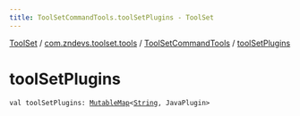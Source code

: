 ```yaml
---
title: ToolSetCommandTools.toolSetPlugins - ToolSet
---
```


[ToolSet](../../index.html) / [com.zndevs.toolset.tools](../index.html) / [ToolSetCommandTools](index.html) / [toolSetPlugins](./tool-set-plugins.html)

# toolSetPlugins

`val toolSetPlugins: `[`MutableMap`](https://kotlinlang.org/api/latest/jvm/stdlib/kotlin.collections/-mutable-map/index.html)`<`[`String`](https://kotlinlang.org/api/latest/jvm/stdlib/kotlin/-string/index.html)`, JavaPlugin>`